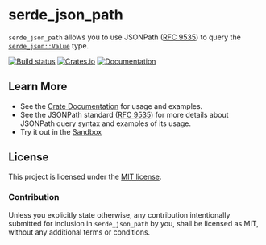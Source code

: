 # serde_json_path

`serde_json_path` allows you to use JSONPath ([RFC 9535][rfc]) to query the [`serde_json::Value`][serde_json_value] type.

[![Build status](https://github.com/hiltontj/serde_json_path/actions/workflows/ci.yml/badge.svg?branch=main)](https://github.com/hiltontj/serde_json_path/actions/workflows/ci.yml)
[![Crates.io](https://img.shields.io/crates/v/serde_json_path)](https://crates.io/crates/serde_json_path)
[![Documentation](https://docs.rs/serde_json_path/badge.svg)][docs]

## Learn More

* See the [Crate Documentation][docs] for usage and examples.
* See the JSONPath standard ([RFC 9535][rfc]) for more details about JSONPath query syntax and examples of its usage.
* Try it out in the [Sandbox](https://serdejsonpath.live)

## License

This project is licensed under the [MIT license][license].

### Contribution

Unless you explicitly state otherwise, any contribution intentionally submitted
for inclusion in `serde_json_path` by you, shall be licensed as MIT, without any
additional terms or conditions.

[rfc]: https://www.rfc-editor.org/rfc/rfc9535.html
[docs]: https://docs.rs/serde_json_path
[serde_json_value]: https://docs.rs/serde_json/latest/serde_json/enum.Value.html
[license]: https://github.com/hiltontj/serde_json_path/blob/main/LICENSE-MIT

